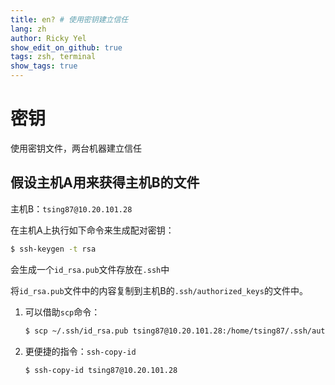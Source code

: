 ```yaml
---
title: en? # 使用密钥建立信任
lang: zh
author: Ricky Yel
show_edit_on_github: true
tags: zsh, terminal
show_tags: true
---
```






# 密钥

使用密钥文件，两台机器建立信任

## 假设主机A用来获得主机B的文件

主机B：`tsing87@10.20.101.28`

在主机A上执行如下命令来生成配对密钥：

```bash
$ ssh-keygen -t rsa
```

会生成一个`id_rsa.pub`文件存放在`.ssh`中

将`id_rsa.pub`文件中的内容复制到主机B的`.ssh/authorized_keys`的文件中。

1. 可以借助`scp`命令：

   ```bash
   $ scp ~/.ssh/id_rsa.pub tsing87@10.20.101.28:/home/tsing87/.ssh/authorized_keys
   ```

2. 更便捷的指令：`ssh-copy-id`

   ```bash
   $ ssh-copy-id tsing87@10.20.101.28
   ```

   

